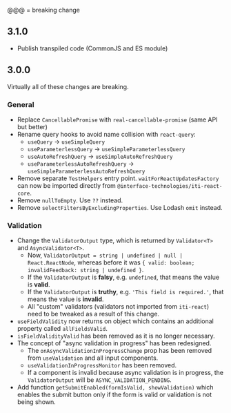 ﻿@@@ = breaking change

## 3.1.0

-   Publish transpiled code (CommonJS and ES module)

## 3.0.0

Virtually all of these changes are breaking.

### General

-   Replace `CancellablePromise` with `real-cancellable-promise` (same API but
    better)
-   Rename query hooks to avoid name collision with `react-query`:
    -   `useQuery` -> `useSimpleQuery`
    -   `useParameterlessQuery` -> `useSimpleParameterlessQuery`
    -   `useAutoRefreshQuery` -> `useSimpleAutoRefreshQuery`
    -   `useParameterlessAutoRefreshQuery` ->
        `useSimpleParameterlessAutoRefreshQuery`
-   Remove separate `TestHelpers` entry point. `waitForReactUpdatesFactory` can
    now be imported directly from `@interface-technologies/iti-react-core`.
-   Remove `nullToEmpty`. Use `??` instead.
-   Remove `selectFiltersByExcludingProperties`. Use Lodash `omit` instead.

### Validation

-   Change the `ValidatorOutput` type, which is returned by `Validator<T>` and
    `AsyncValidator<T>`.
    -   Now, `ValidatorOutput = string | undefined | null | React.ReactNode`,
        whereas before it was `{ valid: boolean; invalidFeedback: string | undefined }`.
    -   If the `ValidatorOutput` is **falsy**, e.g. `undefined`, that means the
        value is **valid**.
    -   If the `ValidatorOutput` is **truthy**, e.g. `'This field is required.'`, that means the value is **invalid**.
    -   All "custom" validators (validators not imported from `iti-react`) need
        to be tweaked as a result of this change.
-   `useFieldValidity` now returns on object which contains an additional
    property called `allFieldsValid`.
-   `isFieldValidityValid` has been removed as it is no longer necessary.
-   The concept of "async validation in progress" has been redesigned.
    -   The `onAsyncValidationInProgressChange` prop has been removed from
        `useValidation` and all input components.
    -   `useValidationInProgressMonitor` has been removed.
    -   If a component is invalid because async validation is in progress, the
        `ValidatorOutput` will be `ASYNC_VALIDATION_PENDING`.
-   Add function `getSubmitEnabled(formIsValid, showValidation)` which
    enables the submit button only if the form is valid or validation is not being
    shown.
